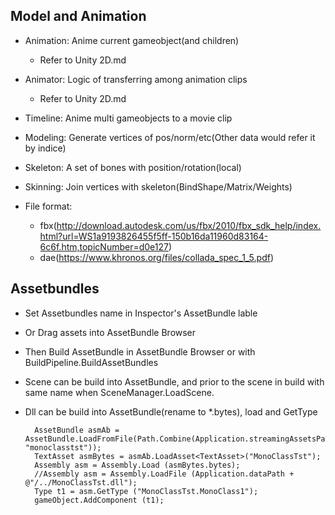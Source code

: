 ## Model and Animation
- Animation: Anime current gameobject(and children)
    - Refer to Unity 2D.md
- Animator: Logic of transferring among animation clips
    - Refer to Unity 2D.md
- Timeline: Anime multi gameobjects to a movie clip

- Modeling: Generate vertices of pos/norm/etc(Other data would refer it by indice)
- Skeleton: A set of bones with position/rotation(local)
- Skinning: Join vertices with skeleton(BindShape/Matrix/Weights)
- File format:
    - fbx(http://download.autodesk.com/us/fbx/2010/fbx_sdk_help/index.html?url=WS1a9193826455f5ff-150b16da11960d83164-6c6f.htm,topicNumber=d0e127)
    - dae(https://www.khronos.org/files/collada_spec_1_5.pdf)
## Assetbundles
- Set Assetbundles name in Inspector's AssetBundle lable
- Or Drag assets into AssetBundle Browser
- Then Build AssetBundle in AssetBundle Browser or with BuildPipeline.BuildAssetBundles
- Scene can be build into AssetBundle, and prior to the scene in build with same name when SceneManager.LoadScene.
- Dll can be build into AssetBundle(rename to *.bytes), load and GetType

        AssetBundle asmAb = AssetBundle.LoadFromFile(Path.Combine(Application.streamingAssetsPath, "monoclasstst"));
        TextAsset asmBytes = asmAb.LoadAsset<TextAsset>("MonoClassTst");
        Assembly asm = Assembly.Load (asmBytes.bytes);
        //Assembly asm = Assembly.LoadFile (Application.dataPath + @"/../MonoClassTst.dll");
		Type t1 = asm.GetType ("MonoClassTst.MonoClass1");
        gameObject.AddComponent (t1);